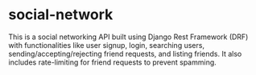 # social-network
This is a social networking API built using Django Rest Framework (DRF) with functionalities like user signup, login, searching users, sending/accepting/rejecting friend requests, and listing friends. It also includes rate-limiting for friend requests to prevent spamming.
